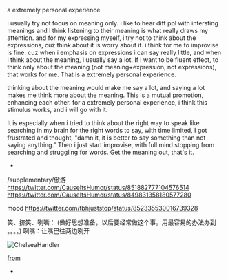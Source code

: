 a extremely personal experience

i usually try not focus on meaning only. i like to hear diff ppl with intersting meanings and I think listening to their meaning is what really draws my attention. and for my expressing myself, i try not to think about the expressions, cuz think about it is worry about it. i think for me to improvise is fine. cuz when i emphasis on expressions i can say really little, and when i think about the meaning, i usually say a lot. If i want to be fluent effect, to think only about the meaning (not meaning+expression, not expressions), that works for me. That is a extremely personal experience. 

thinking about the meaning would make me say a lot, and saying a lot makes me think more about the meaning. This is a mutual promotion, enhancing each other. for a extremely personal experience, i think this stimulus works, and i will go with it.

It is especially when i tried to think about the right way to speak like searching in my brain for the right words to say, with time limited, I got frustrated and thought, "damn it, it is better to say something than not saying anything." Then i just start improvise, with full mind stopping from searching and struggling for words. Get the meaning out, that's it.

-

/supplementary/傲游
https://twitter.com/CauseItsHumor/status/851882777104576514
https://twitter.com/CauseItsHumor/status/849831358180577280

mood
https://twitter.com/tbhjuststop/status/852335530016739328

笑、挤笑、咧嘴：
(做好思想准备，以后要经常做这个事。用最容易的办法办到 。。。。)
咧嘴：让嘴巴往两边咧开

![ChelseaHandler](https://cdn.pastemagazine.com/www/system/images/photo_albums/late-night-hosts-2/large/talk-show-hosts-chelsea.jpg "ChelseaHandler")

[from](https://www.pastemagazine.com/articles/2016/07/ranking-the-current-late-night-talk-show-hosts-jul.html#ChelseaHandler)

-

